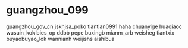 # guangzhou_099
guangzhou_gov_cn
jskhjsa_poko
tiantian0991
haha
chuanyige
huaqiaoc
wusuin_kok
bies_op
ddbb
pepe
buxingb
mianm_arb
weisheg
tiantxix
buyaobuyao_lok
wannianh
weijishs
aishibua
